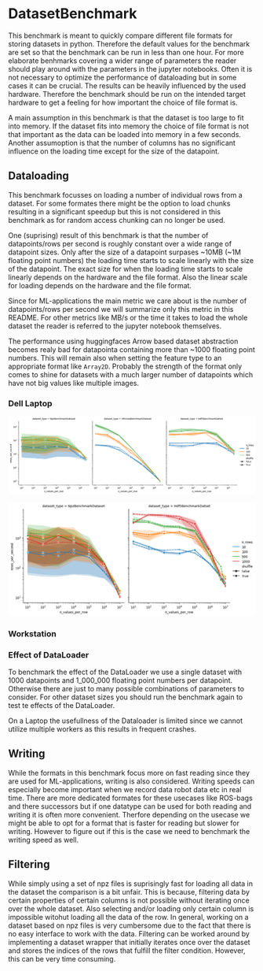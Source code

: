 # DatasetBenchmark
This benchmark is meant to quickly compare different file formats for storing datasets in python.
Therefore the default values for the benchmark are set so that the benchmark can be run in less than one hour.
For more elaborate benhmarks covering a wider range of parameters the reader should play around with the parameters in the jupyter notebooks.
Often it is not necessary to optimize the performance of dataloading but in some cases it can be crucial.
The results can be heavily influenced by the used hardware.
Therefore the benchmark should be run on the intended target hardware to get a feeling for how important the choice of file format is.

A main assumption in this benchmark is that the dataset is too large to fit into memory.
If the dataset fits into memory the choice of file format is not that important as the data can be loaded into memory in a few seconds.
Another assumoption is that the number of columns has no significant influence on the loading time except for the size of the datapoint.

## Dataloading
This benchmark focusses on loading a number of individual rows from a dataset.
For some formates there might be the option to load chunks resulting in a significant speedup but this is not considered in this benchmark as for random access chunking can no longer be used.

One (suprising) result of this benchmark is that the number of datapoints/rows per second is roughly constant over a wide range of datapoint sizes. Only after the size of a datapoint surpases ~10MB (~1M floating point numbers) the loading time starts to scale linearly with the size of the datapoint. The exact size for when the loading time starts to scale linearly depends on the hardware and the file format. Also the linear scale for loading depends on the hardware and the file format.

Since for ML-applications the main metric we care about is the number of datapoints/rows per second we will summarize only this metric in this README. For other metrics like MB/s or the time it takes to load the whole dataset the reader is referred to the jupyter notebook themselves.

The performance using huggingfaces Arrow based dataset abstraction becomes realy bad for datapointa containing more than ~1000 floating point numbers. This will remain also when setting the feature type to an appropriate format like `Array2D`. Probably the strength of the format only comes to shine for datasets with a much larger number of datapoints which have not big values like multiple images.

### Dell Laptop
![Benchmark Results Loading Dell Laptop](doc/loading_laptop_rows_per_second.png)

![Benchmark Results Loading Dell Laptop](doc/loading_laptop_rows_per_second2.png)

### Workstation

### Effect of DataLoader
To benchmark the effect of the DataLoader we use a single dataset with 1000 datapoints and 1_000_000 floating point numbers per datapoint.
Otherwise there are just to many possible combinations of parameters to consider.
For other dataset sizes you should run the benchmark again to test te effects of the DataLoader.

On a Laptop the usefullness of the Dataloader is limited since we cannot utilize multiple workers as this results in frequent crashes.

## Writing
While the formats in this benchmark focus more on fast reading since they are used for ML-applications, writing is also considered.
Writing speeds can especially become important when we record data robot data etc in real time.
There are more dedicated formates for these usecases like ROS-bags and there successors but if one datatype can be used for both reading and writing it is often more convenient.
Therfore depending on the usecase we might be able to opt for a format that is faster for reading but slower for writing.
However to figure out if this is the case we need to benchmark the writing speed as well.

## Filtering
While simply using a set of npz files is suprisingly fast for loading all data in the dataset the comparison is a bit unfair.
This is because, filtering data by certain properties of certain columns is not possible without iterating once over the whole dataset.
Also selecting and/or loading only certain column is impossible witohut loading all the data of the row.
In general, working on a dataset based on npz files is very cumbersome due to the fact that there is no easy interface to work with the data.
Filtering can be worked around by implementing a dataset wrapper that initially iterates once over the dataset and stores the indices of the rows that fulfill the filter condition. However, this can be very time consuming.